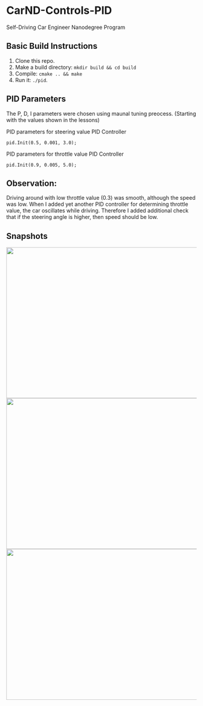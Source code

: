 # CarND-Controls-PID
Self-Driving Car Engineer Nanodegree Program

## Basic Build Instructions

1. Clone this repo.
2. Make a build directory: `mkdir build && cd build`
3. Compile: `cmake .. && make`
4. Run it: `./pid`. 

## PID Parameters
 The P, D, I parameters were chosen using maunal tuning preocess. (Starting with the values shown in the lessons)
 
 PID parameters for steering value PID Controller

 ``
 pid.Init(0.5, 0.001, 3.0);
 ``

 PID parameters for throttle value PID Controller

 ``
 pid.Init(0.9, 0.005, 5.0);
 ``
 
 ## Observation:
 
Driving around with low throttle value (0.3) was smooth, although the speed was low. When I added yet another PID controller for determining throttle value, the car oscillates while driving. Therefore I added additional check that if the steering angle is higher, then speed should be low.

## Snapshots


<img src="./images/1.png" height="400" width="800">

<img src="./images/2.png" height="400" width="800">

<img src="./images/3.png" height="400" width="800">


 
 
 

